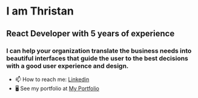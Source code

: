 <h1> I am Thristan </h1>

<h2> React Developer with 5 years of experience </h2>

<h3>
  I can help your organization translate the business needs into beautiful interfaces
that guide the user to the best decisions with a good user experience and design.
</h3>

* 📫 How to reach me: <a href="https://www.linkedin.com/in/thristan-gabriel-deretti/" target="_blank">Linkedin</a>
* 🖥️  See my portfolio at <a href="https://thristan-9.github.io/Portfolio/" target="_blank">My Portfolio</a>


